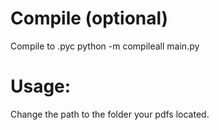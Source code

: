 # Compile (optional)
Compile to .pyc
python -m compileall main.py

# Usage:
Change the path to the folder your pdfs located.
